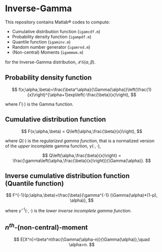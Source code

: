 # Inverse-Gamma 

This repository contains Matlab® codes to compute:

- Cumulative distribution function (`igamcdf.m`)
- Probability density function (`igampdf.m`)
- Quantile function (`igaminv.m`)
- Random number generator (`igamrnd.m`)
- (Non-central) Moments (`igammom.m`)

for the Inverse-Gamma distribution, $\mathcal{IG}(\alpha, \beta)$.

## Probability density function

$$
f(x;\alpha,\beta)=\frac{\beta^\alpha}{\Gamma(\alpha)}\left(\frac{1}{x}\right)^{\alpha+1}exp\left(-\frac{\beta}{x}\right),
$$

where $\Gamma(\cdot)$ is the Gamma function.

## Cumulative distribution function

$$
F(x;\alpha,\beta) = Q\left(\alpha,\frac{\beta}{x}\right),
$$

where $Q(\cdot)$ is the _regularized gamma function_, that is a normalized version of the _upper_ incomplete gamma function, $\gamma(\cdot,\cdot)$, 

$$
Q\left(\alpha,\frac{\beta}{x}\right) = \frac{\gamma\left(\alpha,\frac{\beta}{x}\right)}{\Gamma(\alpha)}.
$$

## Inverse cumulative distribution function (Quantile function)

$$
F^{-1}(p;\alpha,\beta)=\frac{\beta}{\gamma^{-1} (\Gamma(\alpha)*(1-p), \alpha)},
$$

where $\gamma^{-1}(\cdot,\cdot)$ is the _lower inverse incomplete gamma function_.

## $n^{th}$-(non-central)-moment

$$
E[X^n]=\beta^n\frac{\Gamma(\alpha-n)}{\Gamma(\alpha)},\quad \alpha>n.
$$

